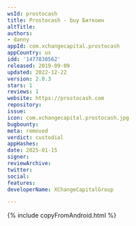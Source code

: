 ```yaml
---
wsId: prostocash
title: Prostocash - buy Биткоин
altTitle: 
authors:
- danny
appId: com.xchangecapital.prostocash
appCountry: us
idd: '1477838562'
released: 2019-09-09
updated: 2022-12-22
version: 2.0.3
stars: 1
reviews: 1
website: https://prostocash.com
repository: 
issue: 
icon: com.xchangecapital.prostocash.jpg
bugbounty: 
meta: removed
verdict: custodial
appHashes: 
date: 2025-01-15
signer: 
reviewArchive: 
twitter: 
social: 
features: 
developerName: XChangeCapitalGroup

---
```


{% include copyFromAndroid.html %}
